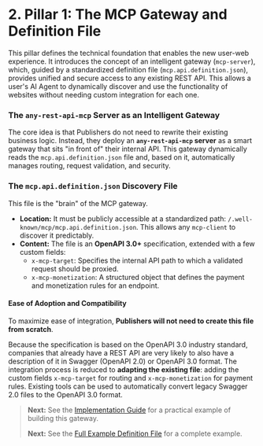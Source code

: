 # 2. Pillar 1: The MCP Gateway and Definition File

This pillar defines the technical foundation that enables the new user-web experience. It introduces the concept of an intelligent gateway (`mcp-server`), which, guided by a standardized definition file (`mcp.api.definition.json`), provides unified and secure access to any existing REST API. This allows a user's AI Agent to dynamically discover and use the functionality of websites without needing custom integration for each one.

### The `any-rest-api-mcp` Server as an Intelligent Gateway
The core idea is that Publishers do not need to rewrite their existing business logic. Instead, they deploy an **`any-rest-api-mcp` server** as a smart gateway that sits "in front of" their internal API. This gateway dynamically reads the `mcp.api.definition.json` file and, based on it, automatically manages routing, request validation, and security.

### The `mcp.api.definition.json` Discovery File

This file is the "brain" of the MCP gateway.

*   **Location:** It must be publicly accessible at a standardized path: `/.well-known/mcp/mcp.api.definition.json`. This allows any `mcp-client` to discover it predictably.
*   **Content:** The file is an **OpenAPI 3.0+** specification, extended with a few custom fields:
    *   `x-mcp-target`: Specifies the internal API path to which a validated request should be proxied.
    *   `x-mcp-monetization`: A structured object that defines the payment and monetization rules for an endpoint.

#### Ease of Adoption and Compatibility
To maximize ease of integration, **Publishers will not need to create this file from scratch**.

Because the specification is based on the OpenAPI 3.0 industry standard, companies that already have a REST API are very likely to also have a description of it in Swagger (OpenAPI 2.0) or OpenAPI 3.0 format. The integration process is reduced to **adapting the existing file**: adding the custom fields `x-mcp-target` for routing and `x-mcp-monetization` for payment rules. Existing tools can be used to automatically convert legacy Swagger 2.0 files to the OpenAPI 3.0 format.

> **Next:** See the [Implementation Guide](docs/Implementation_Guide_MCP_Server.md) for a practical example of building this gateway.
>
> **Next:** See the [Full Example Definition File](docs/Full_Example_Definition_File.md) for a complete example.
